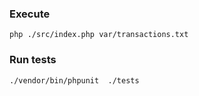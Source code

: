 ### Execute

````
php ./src/index.php var/transactions.txt
````

### Run tests

````
./vendor/bin/phpunit  ./tests
````
